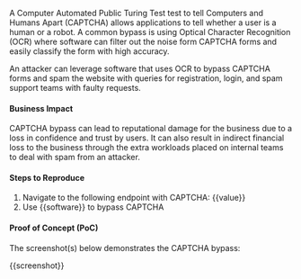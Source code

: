 A Computer Automated Public Turing Test test to tell Computers and Humans Apart (CAPTCHA) allows applications to tell whether a user is a human or a robot. A common bypass is using Optical Character Recognition (OCR) where software can filter out the noise form CAPTCHA forms and easily classify the form with high accuracy.

An attacker can leverage software that uses OCR to bypass CAPTCHA forms and spam the website with queries for registration, login, and spam support teams with faulty requests.

#### Business Impact

CAPTCHA bypass can lead to reputational damage for the business due to a loss in confidence and trust by users. It can also result in indirect financial loss to the business through the extra workloads placed on internal teams to deal with spam from an attacker.

#### Steps to Reproduce

1. Navigate to the following endpoint with CAPTCHA: {{value}}
1. Use {{software}} to bypass CAPTCHA

#### Proof of Concept (PoC)

The screenshot(s) below demonstrates the CAPTCHA bypass:

{{screenshot}}
